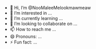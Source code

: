 - 👋 Hi, I’m @NooMaleeMelookmawmeaw
- 👀 I’m interested in ...
- 🌱 I’m currently learning ...
- 💞️ I’m looking to collaborate on ...
- 📫 How to reach me ...
- 😄 Pronouns: ...
- ⚡ Fun fact: ...

<!---
NooMaleeMelookmawmeaw/NooMaleeMelookmawmeaw is a ✨ special ✨ repository because its `README.md` (this file) appears on your GitHub profile.
You can click the Preview link to take a look at your changes.
--->
